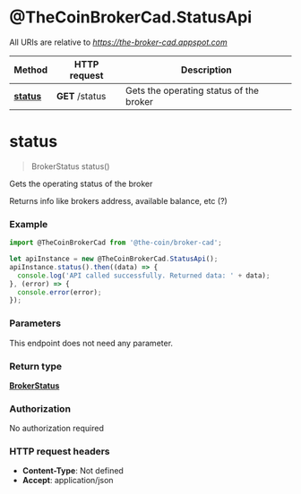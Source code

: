 # @TheCoinBrokerCad.StatusApi

All URIs are relative to *https://the-broker-cad.appspot.com*

Method | HTTP request | Description
------------- | ------------- | -------------
[**status**](StatusApi.md#status) | **GET** /status | Gets the operating status of the broker


<a name="status"></a>
# **status**
> BrokerStatus status()

Gets the operating status of the broker

Returns info like brokers address, available balance, etc (?)

### Example
```javascript
import @TheCoinBrokerCad from '@the-coin/broker-cad';

let apiInstance = new @TheCoinBrokerCad.StatusApi();
apiInstance.status().then((data) => {
  console.log('API called successfully. Returned data: ' + data);
}, (error) => {
  console.error(error);
});

```

### Parameters
This endpoint does not need any parameter.

### Return type

[**BrokerStatus**](BrokerStatus.md)

### Authorization

No authorization required

### HTTP request headers

 - **Content-Type**: Not defined
 - **Accept**: application/json

